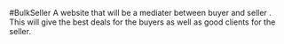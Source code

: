 #BulkSeller
A website that will be a mediater between buyer and seller .
This will give the best deals for the buyers as well as good clients for the seller.
